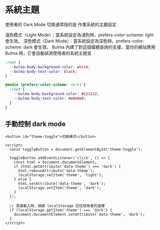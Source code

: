 # 系統主題

使用者的 Dark Mode 切換通常指的是 作業系統的主題設定

淺色模式（Light Mode）：當系統設定為淺色時，prefers-color-scheme: light 會生效。
深色模式（Dark Mode）：當系統設定為深色時，prefers-color-scheme: dark 會生效。
Bulma 內建了對這個媒體查詢的支援，當你的網站應用 Bulma 時，它會自動偵測使用者的系統主題並

```css
:root {
  --bulma-body-background-color: white;
  --bulma-body-text-color: black;
}

@media (prefers-color-scheme: dark) {
  :root {
    --bulma-body-background-color: #121212;
    --bulma-body-text-color: #e0e0e0;
  }
}
```


## 手動控制 dark mode
```
<button id="theme-toggle">切換模式</button>

<script>
  const toggleButton = document.getElementById('theme-toggle');

  toggleButton.addEventListener('click', () => {
    const html = document.documentElement;
    if (html.getAttribute('data-theme') === 'dark') {
      html.removeAttribute('data-theme');
      localStorage.setItem('theme', 'light');
    } else {
      html.setAttribute('data-theme', 'dark');
      localStorage.setItem('theme', 'dark');
    }
  });

  // 頁面載入時，根據 localStorage 記住使用者的選擇
  if (localStorage.getItem('theme') === 'dark') {
    document.documentElement.setAttribute('data-theme', 'dark');
  }
</script>
```


